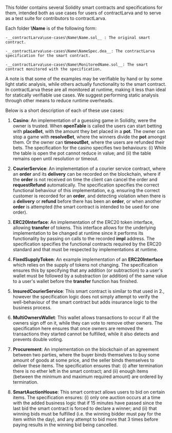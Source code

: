This folder contains several Solidity smart contracts and specifications for them, intended both as use cases for users of contractLarva and to serve as a test suite for contributors to contractLarva.

Each folder __\Name__ is of the following form:

    -__contractLarva\use-cases\Name\Name.sol__ : The original smart contract.

    -__contractLarva\use-cases\Name\NameSpec.dea__: The contractLarva specification for the smart contract.
    
    -__contractLarva\use-cases\Name\MonitoredName.sol__: The smart contract monitored with the specification.

A note is that some of the examples may be verifiable by hand or by some light static analysis, while others actually functionality to the smart contract. In contractLarva these are all monitored at runtime, making it less than ideal for statically verifiable use cases. We suggest performing static analysis through other means to reduce runtime overheads.

Below is a short description of each of these use cases:

1. **Casino**: An implementation of a guessing game in Solidity, were the owner is trusted. When __openTable__ is called the users can start betting with __placeBet__, with the amount they bet placed in a __pot__. The owner can stop a game with __resolveBet__, where the winners divide the __pot__ amongst them. Or the owner can __timeoutBet__, where the users are refunded their bets. The specification for the casino specifies two behaviours: (i) While the table is open the pot cannot reduce in value; and (ii) the table remains open until resolution or timeout.

2. **CourierService**: An implementation of a courier service contract, where an __order__ and its __delivery__ can be recorded on the blockchain, where if the __order__ is not received on time the client can cancel the order and __requestRefund__ automatically. The specification specifies the correct functional behaviour of this implementation, e.g. ensuring the correct customer is recorded for an __order__, and detecting violation when there is a __delivery__ or __refund__ before there has been an __order__, or when another __order__ is attempted (the smart contract is intended to be used for one order).

3. **ERC20Interface**: An implementation of the ERC20 token interface, allowing __transfer__ of tokens. This interface allows for the underlying implementation to be changed at runtime since it performs its functionality by passing on calls to the recorded __impl__ address. The specification specifies the functional contracts required by the ERC20 standard and that must be respected by implementations at runtime.

4. **FixedSupplyToken**: An example implementation of an **ERC20Interface** which relies on the supply of tokens not changing. The specification ensures this by specifying that any addition (or subtraction) to a user's wallet must be followed by a substraction (or addition) of the same value to a user's wallet before the __transfer__ function has finished.

5. **InsuredCourierService**: This smart contract is similar to that used in 2., however the specification logic does not simply attempt to verify the well-behaviour of the smart contract but adds insurance logic to the business process.

6. **MultiOwnersWallet**: This wallet allows transactions to occur if all the owners sign off on it, while they can vote to remove other owners. The specification here ensures that once owners are removed the transactions they started cannot be fulfilled, while it also detects and prevents double voting.

7. **Procurement**: An implementation on the blockchain of an agreement between two parties, where the buyer binds themselves to buy some amount of goods at some price, and the seller binds themselves to deliver these items. The specification ensures that: (i) after termination there is no ether left in the smart contract; and (ii) enough items (between the minimum and maximum required amount) are ordered by termination.

8. **SmartAuctionHouse**: This smart contract allows users to bid on certain items. The specification ensures: (i) only one auction occurs at a time with the added business logic that if 15 minutes have passed since the last bid the smart contract is forced to declare a winner; and (ii) that winning bids must be fulfilled (i.e. the winning bidder must pay for the item within the day), and any attempt to bid more that 3 times before paying results in the winning bid being cancelled.
